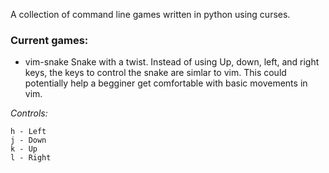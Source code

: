 A collection of command line games written in python using curses.

### Current games:

- vim-snake
Snake with a twist. Instead of using Up, down, left, and right keys,
the keys to control the snake are simlar to vim.
This could potentially help a begginer get comfortable
with basic movements in vim.

*Controls:*
```
h - Left
j - Down
k - Up
l - Right
```
